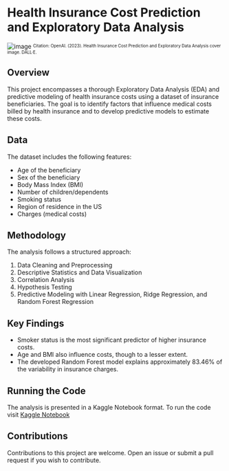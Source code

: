 # Health Insurance Cost Prediction and Exploratory Data Analysis

![image](https://github.com/pratheeksha11/Insurance_Premium_Cost_Prediction_and_EDA/blob/main/An%20image%20that%20represents%20the%20concept%20of%20Health%20Insurance%20Cost%20Prediction%20and%20Exploratory%20Data%20Analysis.png)
<sup><sub>Citation: OpenAI. (2023). Health Insurance Cost Prediction and Exploratory Data Analysis cover image. DALL·E.</sub></sup>


## Overview
This project encompasses a thorough Exploratory Data Analysis (EDA) and predictive modeling of health insurance costs using a dataset of insurance beneficiaries. The goal is to identify factors that influence medical costs billed by health insurance and to develop predictive models to estimate these costs.

## Data
The dataset includes the following features:
- Age of the beneficiary
- Sex of the beneficiary
- Body Mass Index (BMI)
- Number of children/dependents
- Smoking status
- Region of residence in the US
- Charges (medical costs)

## Methodology
The analysis follows a structured approach:
1. Data Cleaning and Preprocessing
2. Descriptive Statistics and Data Visualization
3. Correlation Analysis
4. Hypothesis Testing
5. Predictive Modeling with Linear Regression, Ridge Regression, and Random Forest Regression

## Key Findings
- Smoker status is the most significant predictor of higher insurance costs.
- Age and BMI also influence costs, though to a lesser extent.
- The developed Random Forest model explains approximately 83.46% of the variability in insurance charges.

## Running the Code
The analysis is presented in a Kaggle Notebook format. To run the code visit [Kaggle Notebook](https://www.kaggle.com/code/pratheekshanath/eda-insurance-premium-code/notebook)

## Contributions
Contributions to this project are welcome. Open an issue or submit a pull request if you wish to contribute.
